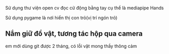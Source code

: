 Sử dụng thư viện open cv đọc cử động bằng tay cụ thể là mediapipe Hands

Sử dụng pygame là nơi hiển thị con trỏ(vị trí ngón trỏ)

Nắm giữ đồ vật, tương tác hộp qua camera
---------------------------------------------------------------

em mới dùng git được 2 tháng, có lỗi vặt mong thầy thông cảm
